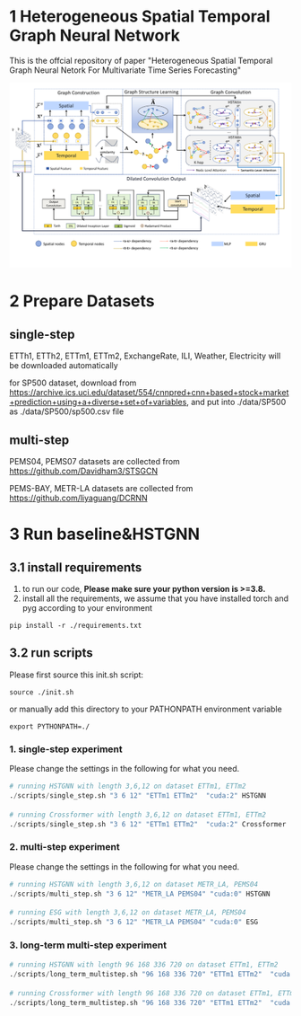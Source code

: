 # 1 Heterogeneous Spatial Temporal Graph Neural Network

This is the offcial repository of paper "Heterogeneous Spatial Temporal Graph Neural Netork For Multivariate Time Series Forecasting"

![HSTGNN](./fig/overview.png)



# 2 Prepare Datasets

## single-step


ETTh1, ETTh2, ETTm1, ETTm2, ExchangeRate, ILI, Weather, Electricity will be downloaded automatically

for SP500 dataset, download from https://archive.ics.uci.edu/dataset/554/cnnpred+cnn+based+stock+market+prediction+using+a+diverse+set+of+variables, and put into ./data/SP500 as ./data/SP500/sp500.csv file

## multi-step

PEMS04, PEMS07 datasets are collected from https://github.com/Davidham3/STSGCN

PEMS-BAY, METR-LA datasets are collected from https://github.com/liyaguang/DCRNN

# 3 Run baseline&HSTGNN

## 3.1 install requirements

1. to run our code, **Please make sure your python version is >=3.8.**
2. install all the requirements, we assume that you have installed torch and pyg according to your environment
```
pip install -r ./requirements.txt
```




## 3.2 run scripts


Please first source this init.sh script:

```
source ./init.sh 
```

or manually add this directory to your PATHONPATH environment variable

```
export PYTHONPATH=./
```

### 1. single-step experiment

Please change the settings in the following for what you need.

```python
# running HSTGNN with length 3,6,12 on dataset ETTm1, ETTm2
./scripts/single_step.sh "3 6 12" "ETTm1 ETTm2"  "cuda:2" HSTGNN

# running Crossformer with length 3,6,12 on dataset ETTm1, ETTm2
./scripts/single_step.sh "3 6 12" "ETTm1 ETTm2"  "cuda:2" Crossformer
```
### 2. multi-step experiment


Please change the settings in the following for what you need.
```python
# running HSTGNN with length 3,6,12 on dataset METR_LA, PEMS04
./scripts/multi_step.sh "3 6 12" "METR_LA PEMS04" "cuda:0" HSTGNN

# running ESG with length 3,6,12 on dataset METR_LA, PEMS04
./scripts/multi_step.sh "3 6 12" "METR_LA PEMS04" "cuda:0" ESG
```


### 3. long-term multi-step experiment

```python
# running HSTGNN with length 96 168 336 720 on dataset ETTm1, ETTm2
./scripts/long_term_multistep.sh "96 168 336 720" "ETTm1 ETTm2"  "cuda:2" HSTGNN

# running Crossformer with length 96 168 336 720 on dataset ETTm1, ETTm2
./scripts/long_term_multistep.sh "96 168 336 720" "ETTm1 ETTm2"  "cuda:2" Crossformer
```



